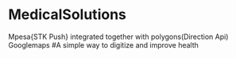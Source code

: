 # MedicalSolutions
Mpesa{STK Push} integrated together with polygons(Direction Api) Googlemaps
#A simple way to digitize and improve health
